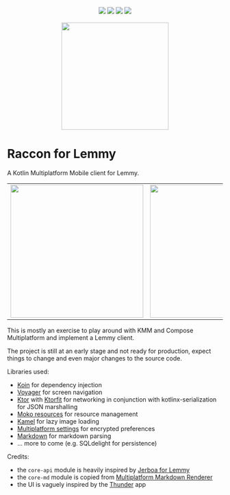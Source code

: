 <div align="center">
  <img src="https://img.shields.io/badge/Kotlin-1.8.20-7f52ff?logo=kotlin" />
  <img src="https://img.shields.io/badge/platform-Android,iOS-blue" />
  <img src="https://img.shields.io/badge/Jetpack_Compose-1.4.3-3e7fea?logo=jetpackcompose" />
  <img src="https://img.shields.io/github/license/diegoberaldin/MetaPhrase" />
</div>

<br />

<div align="center">
  <img src="https://github.com/diegoberaldin/RacconForLemmy/assets/2738294/6785188f-9c2a-4622-ab6b-5aa116d27c31" width="250" height="auto" />
</div>

# Raccon for Lemmy

A Kotlin Multiplatform Mobile client for Lemmy.

<div align="center">
<table>
  <tr>
    <td>
      <img src="https://github.com/diegoberaldin/RacconForLemmy/assets/2738294/da834566-6741-4218-99da-ba56b59b7f50" width="310" />
    </td>
    <td>
      <img src="https://github.com/diegoberaldin/RacconForLemmy/assets/2738294/348b6773-b434-4d11-8c41-868e9aafeb5c" width="310" />
    </td>
  </tr>
</table>
</div>

This is mostly an exercise to play around with KMM and Compose Multiplatform and implement a Lemmy
client.

The project is still at an early stage and not ready for production, expect things to change and
even major changes to the source code.

Libraries used:

- [Koin](https://github.com/InsertKoinIO/koin) for dependency injection
- [Voyager](https://github.com/adrielcafe/voyager) for screen navigation
- [Ktor](https://github.com/ktorio/ktor) with [Ktorfit](https://github.com/Foso/Ktorfit) for
  networking in conjunction with kotlinx-serialization for JSON marshalling
- [Moko resources](https://github.com/icerockdev/moko-resources) for resource management
- [Kamel](https://github.com/Kamel-Media/Kamel) for lazy image loading
- [Multiplatform settings](https://github.com/russhwolf/multiplatform-settings) for encrypted
  preferences
- [Markdown](https://github.com/JetBrains/markdown) for markdown parsing
- ... more to come (e.g. SQLdelight for persistence)

Credits:

- the `core-api` module is heavily inspired
  by [Jerboa for Lemmy](https://github.com/dessalines/jerboa)
- the `core-md` module is copied
  from [Multiplatform Markdown Renderer](https://github.com/mikepenz/multiplatform-markdown-renderer)
- the UI is vaguely inspired by the [Thunder](https://github.com/thunder-app/thunder) app
